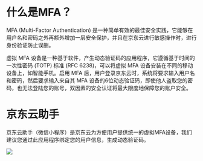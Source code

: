 # 什么是MFA？
MFA (Multi-Factor Authentication) 是一种简单有效的最佳安全实践，它能够在用户名和密码之外再额外增加一层安全保护，并且在京东云进行敏感操作时，进行身份验证防止误删。

虚拟 MFA 设备是一种基于软件，产生动态验证码的应用程序，它遵循基于时间的一次性密码 (TOTP) 标准 (RFC 6238)，可以将虚拟 MFA 设备安装在不同的移动设备上，如智能手机。启用 MFA 后，用户登录京东云时，系统将要求输入用户名和密码，然后要求输入来自其 MFA 设备的6位动态验证码，即使他人盗取您的密码，也无法登陆您的账号，双因素的安全认证将最大限度地保障您的账户安全。

# 京东云助手
京东云助手（微信小程序）是京东云为方便用户提供统一的虚拟MFA设备，我们建议您通过此应用程序绑定您的用户信息，生成动态验证码。

![](https://github.com/jdcloudcom/cn/blob/edit/image/IAM/Virtual%20MFA%20device/%E4%BA%8C%E7%BB%B4%E7%A0%81.jpg)
